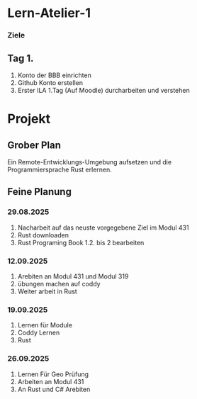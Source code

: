# Lern-Atelier-1
### Ziele
## Tag 1.
1. Konto der BBB einrichten
2. Github Konto erstellen
3. Erster ILA 1.Tag (Auf Moodle) durcharbeiten und verstehen 

# Projekt
## Grober Plan 
 Ein Remote-Entwicklungs-Umgebung aufsetzen und die Programmiersprache Rust erlernen.
## Feine Planung
### 29.08.2025
1. Nacharbeit auf das neuste vorgegebene Ziel im Modul 431 
2. Rust downloaden
3. Rust Programing Book 1.2. bis 2 bearbeiten 
### 12.09.2025
1. Arebiten an Modul 431 und Modul 319
2. übungen machen auf coddy 
3. Weiter arbeit in Rust 
### 19.09.2025
1. Lernen für Module
2. Coddy Lernen
3. Rust
### 26.09.2025
1. Lernen Für Geo Prüfung
2. Arbeiten an Modul 431
3. An Rust und C# Arebiten
